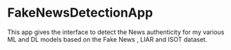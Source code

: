 # FakeNewsDetectionApp
This app gives the interface to detect the News authenticity for my various ML and DL models based on the Fake News , LIAR and ISOT dataset.
